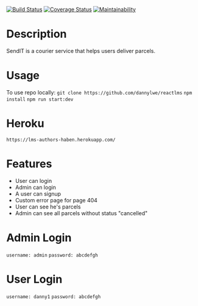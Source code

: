 [![Build Status](https://travis-ci.org/dannylwe/reactlms.svg?branch=develop)](https://travis-ci.org/dannylwe/reactlms) [![Coverage Status](https://coveralls.io/repos/github/dannylwe/reactlms/badge.svg?branch=develop)](https://coveralls.io/github/dannylwe/reactlms?branch=develop) [![Maintainability](https://api.codeclimate.com/v1/badges/ab444b11fd6526033d22/maintainability)](https://codeclimate.com/github/dannylwe/reactlms/maintainability)

# Description
SendIT is a courier service that helps users deliver parcels.

# Usage

To use repo locally: `git clone https://github.com/dannylwe/reactlms` `npm install` `npm run start:dev`

# Heroku
`https://lms-authors-haben.herokuapp.com/`

# Features
- User can login
- Admin can login
- A user can signup
- Custom error page for page 404
- User can see he's parcels
- Admin can see all parcels without status "cancelled"

# Admin Login
`username: admin` `password: abcdefgh`

# User Login
`username: danny1` `password: abcdefgh`

